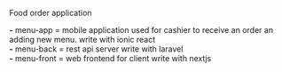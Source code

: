 Food order application

<b>-</b> menu-app = mobile application used for cashier to receive an order an adding new menu. write with ionic react </br>
<b>-</b> menu-back = rest api server write with laravel </br>
<b>-</b> menu-front = web frontend for client write with nextjs
